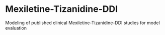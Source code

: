 # Mexiletine-Tizanidine-DDI
Modeling of published clinical Mexiletine-Tizanidine-DDI studies for model evaluation
